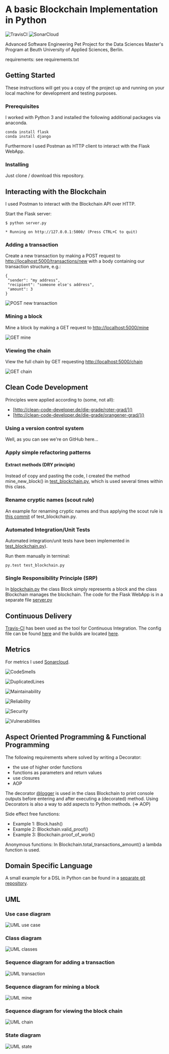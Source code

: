 # A basic Blockchain Implementation in Python 

![TravisCI](https://travis-ci.org/tripl3a/blockchain.svg?branch=master) 
![SonarCloud](https://sonarcloud.io/api/project_badges/measure?project=tripl3a-github-token%3Aworking-copy&metric=alert_status)

Advanced Software Engineering Pet Project
for the Data Sciences Master's Program at Beuth University of Applied Sciences, Berlin.

requirements: see requirements.txt

## Getting Started

These instructions will get you a copy of the project up and running on your local machine for development and testing purposes.

### Prerequisites

I worked with Python 3 and installed the following additional packages via anaconda.

```
conda install flask
conda install django
```

Furthermore I used Postman as HTTP client to interact with the Flask WebApp.

### Installing

Just clone / download this repository.

## Interacting with the Blockchain

I used Postman to interact with the Blockchain API over HTTP.

Start the Flask server:
```
$ python server.py

* Running on http://127.0.0.1:5000/ (Press CTRL+C to quit)
```

### Adding a transaction

Create a new transaction by making a POST request to
[http://localhost:5000/transactions/new]()
with a body containing our transaction structure, e.g.:
```
{
 "sender": "my address",
 "recipient": "someone else's address",
 "amount": 3
}
```

![POST new transaction](./docs/screenshots/POST_new_transaction.png)

### Mining a block

Mine a block by making a GET request to [http://localhost:5000/mine]()

![GET mine](./docs/screenshots/GET_mine.png)

### Viewing the chain 

View the full chain by GET requesting [http://localhost:5000/chain]()

![GET chain](./docs/screenshots/GET_chain.png)

## Clean Code Development

Principles were applied according to (some, not all): 
* [http://clean-code-developer.de/die-grade/roter-grad/]()
* [http://clean-code-developer.de/die-grade/orangener-grad/]()

### Using a version control system 

Well, as you can see we're on GitHub here... 

### Apply simple refactoring patterns

#### Extract methods (DRY principle)

Instead of copy and pasting the code, I created the method mine_new_block() in [test_blockchain.py](./tests/test_blockchain.py), which is used several times within this class. 

### Rename cryptic names (scout rule)

An example for renaming cryptic names and thus applying the scout rule is [this commit](https://github.com/tripl3a/blockchain/commit/7fcebf465a8359312bd1650f62e2c18e257c0519) of test_blockchain.py. 

### Automated Integration/Unit Tests

Automated integration/unit tests have been implemented in [test_blockchain.py](./tests/test_blockchain.py)). 

Run them manually in terminal: 
```
py.test test_blockchain.py
```

### Single Responsibility Principle (SRP)

In [blockchain.py](./blockchain.py) the class Block simply represents a block and the class Blockchain manages the blockchain.
The code for the Flask WebApp is in a separate file [server.py](./server.py) 

## Continuous Delivery

[Travis-CI](https://travis-ci.org/tripl3a/blockchain) has been used as the tool for Continuous Integration.
The config file can be found [here][1] and the builds are located [here][2].

[1]: https://github.com/tripl3a/blockchain/blob/working-copy/.travis.yml
[2]: https://travis-ci.org/tripl3a/blockchain/builds

## Metrics

For metrics I used [Sonarcloud](https://sonarcloud.io/dashboard?id=tripl3a-github-token%3Aworking-copy).

![CodeSmells](https://sonarcloud.io/api/project_badges/measure?project=tripl3a-github-token%3Aworking-copy&metric=code_smells)

![DuplicatedLines](https://sonarcloud.io/api/project_badges/measure?project=tripl3a-github-token%3Aworking-copy&metric=duplicated_lines_density)

![Maintainability](https://sonarcloud.io/api/project_badges/measure?project=tripl3a-github-token%3Aworking-copy&metric=sqale_rating)

![Reliability](https://sonarcloud.io/api/project_badges/measure?project=tripl3a-github-token%3Aworking-copy&metric=reliability_rating)

![Security](https://sonarcloud.io/api/project_badges/measure?project=tripl3a-github-token%3Aworking-copy&metric=security_rating)

![Vulnerabilities](https://sonarcloud.io/api/project_badges/measure?project=tripl3a-github-token%3Aworking-copy&metric=vulnerabilities)

## Aspect Oriented Programming & Functional Programming

The following requirements where solved by writing a Decorator:
* the use of higher order functions 
* functions as parameters and return values 
* use closures 
* AOP 

The decorator [@logger](https://github.com/tripl3a/blockchain/blob/566117b215bd88af58da5b26237b1389282e2789/blockchain.py#L66) is used in the class Blockchain to print console outputs 
before entering and after executing a (decorated) method. 
Using Decorators is also a way to add aspects to Python methods. (=> AOP)

Side effect free functions: 
* Example 1: Block.hash()
* Example 2: Blockchain.valid_proof()
* Example 3: Blockchain.proof_of_work()

Anonymous functions: In Blockchain.total_transactions_amount() a lambda function is used.

## Domain Specific Language

A small example for a DSL in Python can be found in a [separate git repository](https://github.com/tripl3a/dsl).

## UML

### Use case diagram

![UML use case](./docs/diagrams/UML_UseCaseDiagram.png)

### Class diagram

![UML classes](./docs/diagrams/classes_blockchain.png)

### Sequence diagram for adding a transaction

![UML transaction](./docs/diagrams/UML_SequenceDiagram_transaction.png)

### Sequence diagram for mining a block

![UML mine](./docs/diagrams/UML_SequenceDiagram_mine.png)

### Sequence diagram for viewing the block chain

![UML chain](./docs/diagrams/UML_SequenceDiagram_chain.png)

### State diagram

![UML state](./docs/diagrams/UML_StateDiagram2.png)



